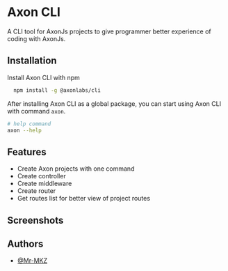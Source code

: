 
# Axon CLI

A CLI tool for AxonJs projects to give programmer better experience of coding with AxonJs.


## Installation

Install Axon CLI with npm

```bash
  npm install -g @axonlabs/cli
```

After installing Axon CLI as a global package, you can start using Axon CLI with command `axon`.

```bash
# help command
axon --help
```
## Features

- Create Axon projects with one command
- Create controller
- Create middleware
- Create router
- Get routes list for better view of project routes


## Screenshots



## Authors

- [@Mr-MKZ](https://www.github.com/Mr-MKZ)